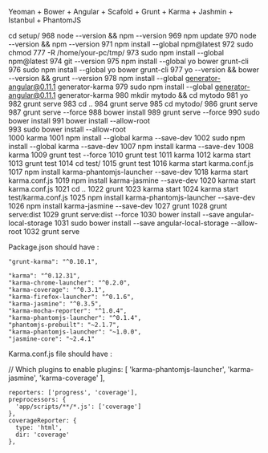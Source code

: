Yeoman + Bower + Angular + Scafold + Grunt + Karma + Jashmin + Istanbul + PhantomJS


  cd setup/ 
  968  node --version && npm --version 
  969  npm update 
  970  node --version && npm --version 
  971  npm install --global npm@latest 
  972  sudo chmod 777 -R /home/your-pc/tmp/ 
  973  sudo npm install --global npm@latest 
  974  git --version 
  975  npm install --global yo bower grunt-cli 
  976  sudo npm install --global yo bower grunt-cli 
  977  yo --version && bower --version && grunt --version 
  978  npm install --global generator-angular@0.11.1 generator-karma 
  979  sudo npm install --global generator-angular@0.11.1 generator-karma 
  980  mkdir mytodo && cd mytodo 
  981  yo 
  982  grunt serve 
  983  cd .. 
  984  grunt serve 
  985  cd mytodo/ 
  986  grunt serve 
  987  grunt serve --force 
  988  bower install 
  989  grunt serve --force 
  990  sudo bower install 
  991  bower install --allow-root   
  993  sudo bower install --allow-root   
 1000  karma 
 1001  npm install --global karma --save-dev 
 1002  sudo npm install --global karma --save-dev 
 1007  npm install karma --save-dev 
 1008  karma 
 1009  grunt test --force 
 1010  grunt test 
 1011  karma 
 1012  karma start 
 1013  grunt test 
 1014  cd test/ 
 1015  grunt test 
 1016  karma start karma.conf.js 
 1017  npm install karma-phantomjs-launcher --save-dev 
 1018  karma start karma.conf.js 
 1019  npm install karma-jasmine --save-dev 
 1020  karma start karma.conf.js 
 1021  cd .. 
 1022  grunt 
 1023  karma start 
 1024  karma start test/karma.conf.js 
 1025  npm install karma-phantomjs-launcher --save-dev 
 1026  npm install karma-jasmine --save-dev 
 1027  grunt 
 1028  grunt serve:dist 
 1029  grunt serve:dist --force 
 1030  bower install --save angular-local-storage 
 1031  sudo bower install --save angular-local-storage --allow-root 
 1032  grunt serve


Package.json should have :

    "grunt-karma": "^0.10.1",
  
    "karma": "^0.12.31",
    "karma-chrome-launcher": "^0.2.0",
    "karma-coverage": "^0.3.1",
    "karma-firefox-launcher": "^0.1.6",
    "karma-jasmine": "^0.3.5",
    "karma-mocha-reporter": "^1.0.4",
    "karma-phantomjs-launcher": "^0.1.4",
    "phantomjs-prebuilt": "~2.1.7",
    "karma-phantomjs-launcher": "~1.0.0",
    "jasmine-core": "~2.4.1"

Karma.conf.js file should have : 

// Which plugins to enable
    plugins: [
      'karma-phantomjs-launcher',
      'karma-jasmine',
      'karma-coverage'
    ],

  
    

    reporters: ['progress', 'coverage'],  
    preprocessors: {  
      'app/scripts/**/*.js': ['coverage']
    },
    coverageReporter: {  
      type: 'html',
      dir: 'coverage'
    },
